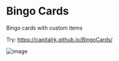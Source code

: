 # Bingo Cards
Bingo cards with custom items

Try: https://capitalrk.github.io/BingoCards/

![image](https://github.com/user-attachments/assets/3b75092a-b380-49c3-98f2-4006f3a53797)



